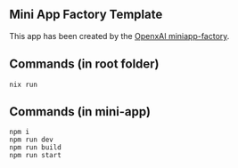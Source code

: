## Mini App Factory Template

This app has been created by the [OpenxAI miniapp-factory](https://miniapp-factory.marketplace.openxai.network).

## Commands (in root folder)

```
nix run
```

## Commands (in mini-app)

```
npm i
npm run dev
npm run build
npm run start
```
